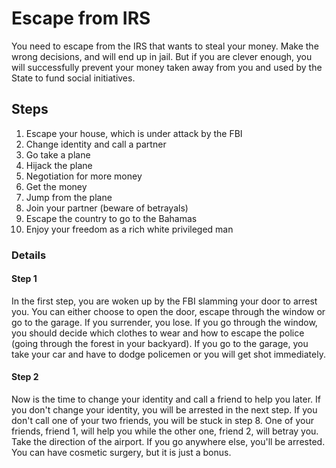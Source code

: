 # Escape from IRS

You need to escape from the IRS that wants to steal your money. Make the wrong decisions, and will end up in jail. But if you are clever enough, you will successfully prevent your money taken away from you and used by the State to fund social initiatives.

## Steps

1. Escape your house, which is under attack by the FBI
2. Change identity and call a partner
3. Go take a plane
4. Hijack the plane
5. Negotiation for more money
6. Get the money
7. Jump from the plane
8. Join your partner (beware of betrayals)
9. Escape the country to go to the Bahamas
10. Enjoy your freedom as a rich white privileged man

### Details

#### Step 1

In the first step, you are woken up by the FBI slamming your door to arrest you. You can either choose to open the door, escape through the window or go to the garage. If you surrender, you lose. If you go through the window, you should decide which clothes to wear and how to escape the police (going through the forest in your backyard). If you go to the garage, you take your car and have to dodge policemen or you will get shot immediately.

#### Step 2

Now is the time to change your identity and call a friend to help you later. If you don't change your identity, you will be arrested in the next step. If you don't call one of your two friends, you will be stuck in step 8. One of your friends, friend 1, will help you while the other one, friend 2, will betray you. Take the direction of the airport. If you go anywhere else, you'll be arrested. You can have cosmetic surgery, but it is just a bonus.
